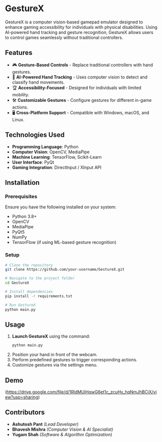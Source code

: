 # GestureX

GestureX is a computer vision-based gamepad emulator designed to enhance gaming accessibility for individuals with physical disabilities. Using AI-powered hand tracking and gesture recognition, GestureX allows users to control games seamlessly without traditional controllers.

## Features
- 🎮 **Gesture-Based Controls** - Replace traditional controllers with hand gestures.
- 🤖 **AI-Powered Hand Tracking** - Uses computer vision to detect and classify hand movements.
- 🏆 **Accessibility-Focused** - Designed for individuals with limited mobility.
- 🛠 **Customizable Gestures** - Configure gestures for different in-game actions.
- 🖥 **Cross-Platform Support** - Compatible with Windows, macOS, and Linux.

## Technologies Used
- **Programming Language**: Python
- **Computer Vision**: OpenCV, MediaPipe
- **Machine Learning**: TensorFlow, Scikit-Learn
- **User Interface**: PyQt
- **Gaming Integration**: DirectInput / XInput API

## Installation
### Prerequisites
Ensure you have the following installed on your system:
- Python 3.8+
- OpenCV
- MediaPipe
- PyQt5
- NumPy
- TensorFlow (if using ML-based gesture recognition)

### Setup
```bash
# Clone the repository
git clone https://github.com/your-username/GestureX.git

# Navigate to the project folder
cd GestureX

# Install dependencies
pip install -r requirements.txt

# Run GestureX
python main.py
```

## Usage
1. **Launch GestureX** using the command:
   ```bash
   python main.py
   ```
2. Position your hand in front of the webcam.
3. Perform predefined gestures to trigger corresponding actions.
4. Customize gestures via the settings menu.

## Demo
(https://drive.google.com/file/d/1RldMUiHqwG6et1c_zcuHv_hqNmJhBCjX/view?usp=sharing)

## Contributors
- **Ashutosh Pant** *(Lead Developer)*
- **Bhavesh Mishra** *(Computer Vision & AI Specialist)*
- **Yugam Shah** *(Software & Algorithm Optimization)*
